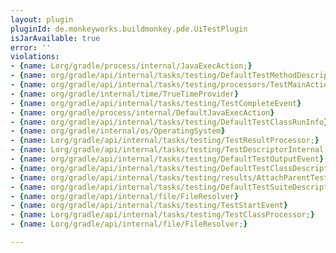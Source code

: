 ```yaml
---
layout: plugin
pluginId: de.monkeyworks.buildmonkey.pde.UiTestPlugin
isJarAvailable: true
error: ''
violations:
- {name: Lorg/gradle/process/internal/JavaExecAction;}
- {name: org/gradle/api/internal/tasks/testing/DefaultTestMethodDescriptor}
- {name: org/gradle/api/internal/tasks/testing/processors/TestMainAction}
- {name: org/gradle/internal/time/TrueTimeProvider}
- {name: org/gradle/api/internal/tasks/testing/TestCompleteEvent}
- {name: org/gradle/process/internal/DefaultJavaExecAction}
- {name: org/gradle/api/internal/tasks/testing/DefaultTestClassRunInfo}
- {name: org/gradle/internal/os/OperatingSystem}
- {name: Lorg/gradle/api/internal/tasks/testing/TestResultProcessor;}
- {name: Lorg/gradle/api/internal/tasks/testing/TestDescriptorInternal;}
- {name: org/gradle/api/internal/tasks/testing/DefaultTestOutputEvent}
- {name: org/gradle/api/internal/tasks/testing/DefaultTestClassDescriptor}
- {name: org/gradle/api/internal/tasks/testing/results/AttachParentTestResultProcessor}
- {name: org/gradle/api/internal/tasks/testing/DefaultTestSuiteDescriptor}
- {name: org/gradle/api/internal/file/FileResolver}
- {name: org/gradle/api/internal/tasks/testing/TestStartEvent}
- {name: Lorg/gradle/api/internal/tasks/testing/TestClassProcessor;}
- {name: Lorg/gradle/api/internal/file/FileResolver;}

---
```

